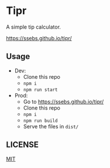 # Tipr

A simple tip calculator.

https://ssebs.github.io/tipr/

## Usage
- Dev:
  - Clone this repo
  - `npm i`
  - `npm run start`
- Prod:
  - Go to https://ssebs.github.io/tipr/
  - Clone this repo
  - `npm i`
  - `npm run build`
  - Serve the files in `dist/` 

## LICENSE
[MIT](./LICENSE)
